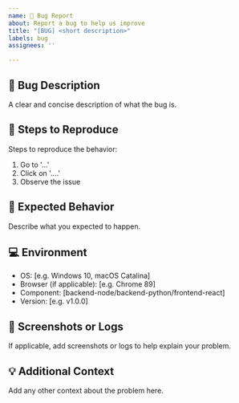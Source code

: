 ```yaml
---
name: 🐛 Bug Report
about: Report a bug to help us improve
title: "[BUG] <short description>"
labels: bug
assignees: ''

---
```


## 🐛 Bug Description
A clear and concise description of what the bug is.

## 🔁 Steps to Reproduce
Steps to reproduce the behavior:
1. Go to '...'
2. Click on '....'
3. Observe the issue

## 📝 Expected Behavior
Describe what you expected to happen.

## 💻 Environment
- OS: [e.g. Windows 10, macOS Catalina]
- Browser (if applicable): [e.g. Chrome 89]
- Component: [backend-node/backend-python/frontend-react]
- Version: [e.g. v1.0.0]

## 📸 Screenshots or Logs
If applicable, add screenshots or logs to help explain your problem.

## 💡 Additional Context
Add any other context about the problem here.
